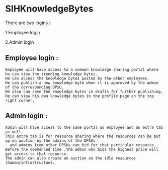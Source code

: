 # SIHKnowledgeBytes

There are two logins :
  
  1.Employee login
  
  2.Admin login

## Employee login :
    Employee will have access to a common knowledge sharing portal where he can view the trending knowledge bytes.
    He can access the knowledge bytes posted by the other employees.  
    He can publish a new knowledge byte when it is approved by the admin of the corresponding DPSU.
    He also can save the knowledge bytes in drafts for further publishing.
    He can view his own knowledge bytes in the profile page on the top right corner.

## Admin login : 
    Admin will have access to the same portal as employee and an extra tab as well.
    This extra tab is for resource sharing where the resources can be put up on auction by the admins of the DPSUs
      and admins from other DPSUs can bid for that particular resource .
    Before the commenced time ,the admin who bids the highest price will get access to that resource.
    The admin can also create an auction on the idle resources (human/infrastructue).
    
